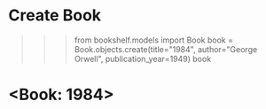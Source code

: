 # Create Book

>>> from bookshelf.models import Book
>>> book = Book.objects.create(title="1984", author="George Orwell", publication_year=1949)
>>> book
# <Book: 1984>

